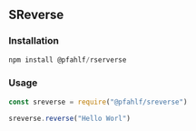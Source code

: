 ## SReverse

### Installation
````javascript
npm install @pfahlf/rserverse
````

### Usage
````javascript
const sreverse = require("@pfahlf/sreverse")

sreverse.reverse("Hello Worl")
````